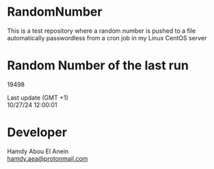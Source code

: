 # RandomNumber    
This is a test repository where a random number is pushed to a file automatically passwordless from a cron job in my Linux CentOS server    
# Random Number of the last run   
19498
      
Last update (GMT +1)    
10/27/24 12:00:01
# Developer    
Hamdy Abou El Anein   
hamdy.aea@protonmail.com
